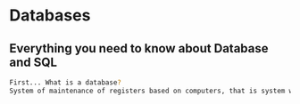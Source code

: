 # Databases

## Everything you need to know about Database and SQL

~~~bash
First... What is a database?
System of maintenance of registers based on computers, that is system whose a general purpose is record and maintain information.  
~~~

## 

